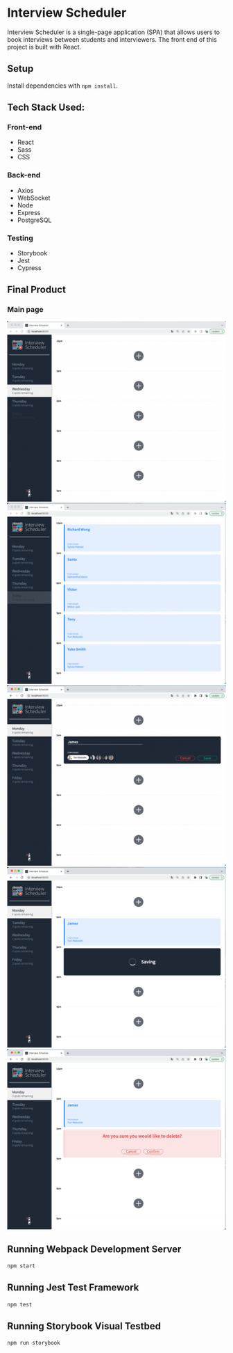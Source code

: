 # Interview Scheduler
Interview Scheduler is a single-page application (SPA) that allows users to book interviews between students and interviewers. The front end of this project is built with React. 

## Setup

Install dependencies with `npm install`.

## Tech Stack Used:

### Front-end
- React
- Sass
- CSS

### Back-end
- Axios
- WebSocket
- Node
- Express
- PostgreSQL

### Testing
- Storybook
- Jest
- Cypress

## Final Product

### Main page
!["Main page"](https://github.com/WoncheolKim/scheduler/blob/master/docs/Mainpage.png?raw=true)
!["Full booked"](https://github.com/WoncheolKim/scheduler/blob/master/docs/Mainpage_Full.png?raw=true)
!["New Interview"](https://github.com/WoncheolKim/scheduler/blob/master/docs/Newinterview.png?raw=true)
!["Save"](https://github.com/WoncheolKim/scheduler/blob/master/docs/Save.png?raw=true)
!["Delete"](https://github.com/WoncheolKim/scheduler/blob/master/docs/Delete.png?raw=true)


## Running Webpack Development Server

```sh
npm start
```

## Running Jest Test Framework

```sh
npm test
```

## Running Storybook Visual Testbed

```sh
npm run storybook
```
